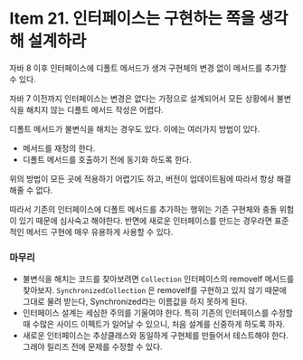 # Item 21. 인터페이스는 구현하는 쪽을 생각해 설계하라

자바 8 이후 인터페이스에 디폴트 메서드가 생겨 구현체의 변경 없이 메서드를 추가할 수 있다.

자바 7 이전까지 인터페이스는 변경은 없다는 가정으로 설계되어서 모든 상황에서 불변식을 해치지 않는 디폴트 메서드 작성은 어렵다.

디폴트 메서드가 불변식을 해치는 경우도 있다. 이에는 여러가지 방법이 있다.

- 메서드를 재정의 한다.
- 디폴트 메서드를 호출하기 전에 동기화 하도록 한다.

위의 방법이 모든 곳에 적용하기 어렵기도 하고, 버전이 업데이트됨에 따라서 항상 해결해줄 수 없다.

따라서 기존의 인터페이스에 디폴트 메서드를 추가하는 행위는 기존 구현체와 충돌 위험이 있기 때문에 심사숙고 해야한다. 반면에 새로운 인터페이스를 만드는 경우라면 표준적인 메서드 구현에 매우 유용하게 사용할 수 있다.

### 마무리

- 불변식을 해치는 코드를 찾아보려면 `Collection`  인터페이스의 removeIf 메서드를 찾아보자. `SynchronizedCollection` 은 removeIf를 구현하고 있지 않기 때문에 그대로 물려 받는다, Synchronized라는 이름값을 하지 못하게 된다.
- 인터페이스 설계는 세심한 주의를 기울여야 한다. 특히 기존의 인터페이스를 수정할 때 수많은 사이드 이펙트가 일어날 수 있으니, 처음 설계를 신중하게 하도록 하자.
- 새로운 인터페이스는 추상클래스와 동일하게 구현체를 만들어서 테스트해야 한다. 그래야 릴리즈 전에 문제를 수정할 수 있다.
